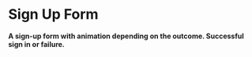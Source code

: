 # Sign Up Form

**A sign-up form with animation depending on the outcome. Successful sign in or failure.**


